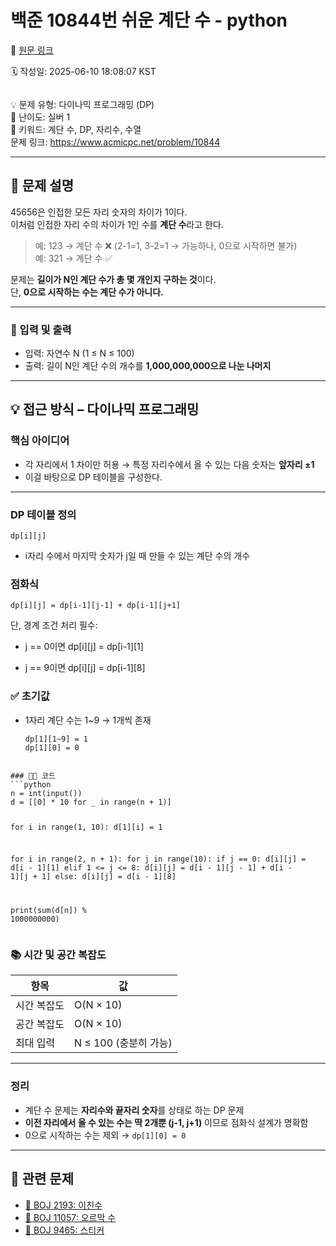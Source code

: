 # 백준 10844번 쉬운 계단 수 - python

🔗 [원문 링크](https://velog.io/@tjeudeud/%EB%B0%B1%EC%A4%80-10844%EB%B2%88-%EC%89%AC%EC%9A%B4-%EA%B3%84%EB%8B%A8-%EC%88%98-python)

🗓 작성일: 2025-06-10 18:08:07 KST

<p><img alt="" src="https://velog.velcdn.com/images/tjeudeud/post/b66139ac-49da-42d3-8e1a-c8c05d8f1548/image.png" /></p>
<p>💡 문제 유형: 다이나믹 프로그래밍 (DP)<br />💬 난이도: 실버 1<br />📎 키워드: 계단 수, DP, 자리수, 수열<br />문제 링크: <a href="https://www.acmicpc.net/problem/10844">https://www.acmicpc.net/problem/10844</a></p>
<hr />
<h2 id="📌-문제-설명">📌 문제 설명</h2>
<p>45656은 인접한 모든 자리 숫자의 차이가 1이다.<br />이처럼 인접한 자리 수의 차이가 1인 수를 <strong>계단 수</strong>라고 한다.</p>
<blockquote>
<p>예: 123 → 계단 수 ❌ (2-1=1, 3-2=1 → 가능하나, 0으로 시작하면 불가)<br />예: 321 → 계단 수 ✅</p>
</blockquote>
<p>문제는 <strong>길이가 N인 계단 수가 총 몇 개인지 구하는 것</strong>이다.<br />단, <strong>0으로 시작하는 수는 계단 수가 아니다.</strong></p>
<hr />
<h3 id="🎯-입력-및-출력">🎯 입력 및 출력</h3>
<ul>
<li>입력: 자연수 N (1 ≤ N ≤ 100)</li>
<li>출력: 길이 N인 계단 수의 개수를 <strong>1,000,000,000으로 나눈 나머지</strong></li>
</ul>
<hr />
<h2 id="💡-접근-방식--다이나믹-프로그래밍">💡 접근 방식 – 다이나믹 프로그래밍</h2>
<h3 id="핵심-아이디어">핵심 아이디어</h3>
<ul>
<li>각 자리에서 1 차이만 허용 → 특정 자리수에서 올 수 있는 다음 숫자는 <strong>앞자리 ±1</strong></li>
<li>이걸 바탕으로 DP 테이블을 구성한다.</li>
</ul>
<hr />
<h3 id="dp-테이블-정의">DP 테이블 정의</h3>
<pre><code class="language-python">dp[i][j]</code></pre>
<ul>
<li>i자리 수에서 마지막 숫자가 j일 때 만들 수 있는 계단 수의 개수</li>
</ul>
<h3 id="점화식">점화식</h3>
<pre><code class="language-python">dp[i][j] = dp[i-1][j-1] + dp[i-1][j+1]</code></pre>
<p>단, 경계 조건 처리 필수:</p>
<ul>
<li><p>j == 0이면 dp[i][j] = dp[i-1][1]</p>
</li>
<li><p>j == 9이면 dp[i][j] = dp[i-1][8]</p>
</li>
</ul>
<h3 id="✅-초기값">✅ 초기값</h3>
<ul>
<li>1자리 계단 수는 1~9 → 1개씩 존재<pre><code class="language-python">dp[1][1~9] = 1
dp[1][0] = 0
</code></pre>
</li>
</ul>
<pre><code>
### 👩‍💻 코드
```python
n = int(input())
d = [[0] * 10 for _ in range(n + 1)]

for i in range(1, 10):
    d[1][i] = 1

for i in range(2, n + 1):
    for j in range(10):
        if j == 0:
            d[i][j] = d[i - 1][1]
        elif 1 &lt;= j &lt;= 8:
            d[i][j] = d[i - 1][j - 1] + d[i - 1][j + 1]
        else:
            d[i][j] = d[i - 1][8]

print(sum(d[n]) % 1000000000)</code></pre><h3 id="📚-시간-및-공간-복잡도">📚 시간 및 공간 복잡도</h3>
<table>
<thead>
<tr>
<th>항목</th>
<th>값</th>
</tr>
</thead>
<tbody><tr>
<td>시간 복잡도</td>
<td>O(N × 10)</td>
</tr>
<tr>
<td>공간 복잡도</td>
<td>O(N × 10)</td>
</tr>
<tr>
<td>최대 입력</td>
<td>N ≤ 100 (충분히 가능)</td>
</tr>
</tbody></table>
<hr />
<h3 id="정리">정리</h3>
<ul>
<li>계단 수 문제는 <strong>자리수와 끝자리 숫자</strong>를 상태로 하는 DP 문제</li>
<li><strong>이전 자리에서 올 수 있는 수는 딱 2개뿐 (j-1, j+1)</strong> 이므로 점화식 설계가 명확함</li>
<li>0으로 시작하는 수는 제외 → <code>dp[1][0] = 0</code></li>
</ul>
<hr />
<h2 id="🔗-관련-문제">🔗 관련 문제</h2>
<ul>
<li><a href="https://www.acmicpc.net/problem/2193">📌 BOJ 2193: 이친수</a></li>
<li><a href="https://www.acmicpc.net/problem/11057">📌 BOJ 11057: 오르막 수</a></li>
<li><a href="https://www.acmicpc.net/problem/9465">📌 BOJ 9465: 스티커</a></li>
</ul>
